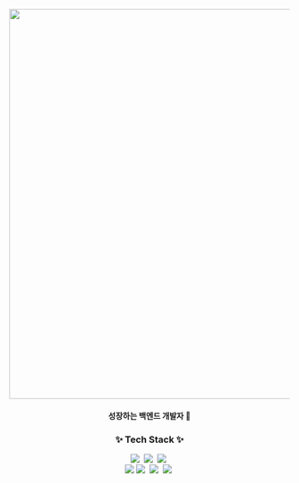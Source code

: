 

<p align="center">
  <img width="700px" src = "https://github.com/user-attachments/assets/033c8962-e95e-46ff-924e-8ac3301f4bfd">
</p>
<h4 align="center">성장하는 백엔드 개발자 🌱</h4>

<h3 align="center">✨ Tech Stack ✨</h3>
<div align="center">
  <img src="https://img.shields.io/badge/html5-E34F26.svg?style=for-the-badge&logo=html5&logoColor=white" />&nbsp
  <img src="https://img.shields.io/badge/CSS-663399.svg?style=for-the-badge&logo=CSS&logoColor=white"/>&nbsp
  <img src="https://img.shields.io/badge/javascript-F7DF1E.svg?style=for-the-badge&logo=javascript&logoColor=20232a" />&nbsp
</div>
<div align="center">
  <img src="https://img.shields.io/badge/Java-007396.svg?style=for-the-badge&logo=OpenJDK&logoColor=white"/>
  <img src="https://img.shields.io/badge/Spring-6DB33F.svg?style=for-the-badge&logo=Spring&logoColor=white"/>&nbsp
  <img src="https://img.shields.io/badge/Python-3776AB.svg?style=for-the-badge&logo=Python&logoColor=white" />&nbsp
  <img src="https://img.shields.io/badge/MySQL-4479A1.svg?style=for-the-badge&logo=MySQL&logoColor=white" />&nbsp
</div>

